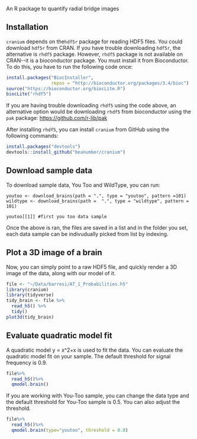 An R package to quantify radial bridge images

Installation
------------

`cranium` depends on the`hdf5r` package for reading HDF5 files. You could download `hdf5r` from CRAN. If you have trouble downloading `hdf5r`, the alternative is `rhdf5` package. However, `rhdf5` package is not available on CRAN--it is a bioconductor package. You must install it from Bioconductor. To do this, you have to run the following code once:

``` r
install.packages("BiocInstaller",
                 repos = "http://bioconductor.org/packages/3.4/bioc")
source("https://bioconductor.org/biocLite.R")
biocLite("rhdf5")
```

If you are having trouble downloading `rhdf5` using the code above, an alternative option would be downloading `rhdf5` from bioconductor using the `pak` package: https://github.com/r-lib/pak

After installing `rhdf5`, you can install `cranium` from GitHub using the following commands:

``` r
install.packages("devtools")
devtools::install_github("beanumber/cranium")
```

Download sample data
--------------------

To download sample data, You Too and WildType, you can run:

```{r}
youtoo <- download_brains(path = ".", type = "youtoo", pattern =101)
wildtype <- download_brains(path =  ".", type = "wildtype", pattern = 101)

youtoo[[1]] #first you too data sample
```

Once the above is ran, the files are saved in a list and in the folder you set, each data sample can be indivudually picked from list by indexing.


Plot a 3D image of a brain
--------------------------

Now, you can simply point to a raw HDF5 file, and quickly render a 3D image of the data, along with our model of it.

``` r
file <- "~/Data/barresi/AT_1_Probabilities.h5"
library(cranium)
library(tidyverse)
tidy_brain <- file %>%
  read_h5() %>%
  tidy()
plot3d(tidy_brain)
```
Evaluate quadratic model fit
--------------------------
A quadratic model y = x^2+x is used to fit the data. You can evaluate the quadratic model fit on your sample. The default threshold for signal frequency is 0.9.
``` r
file%>%
  read_h5()%>%
  qmodel.brain()
``` 
If you are working with You-Too sample, you can change the data type and the default threshold for You-Too sample is 0.5. You can also adjust the threshold.
``` r
file%>%
  read_h5()%>%
  qmodel.brain(type="youtoo", threshold = 0.8)
``` 




